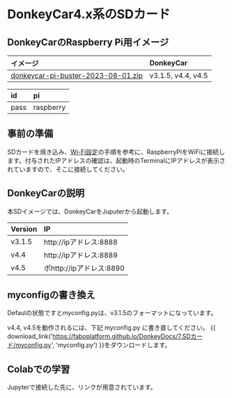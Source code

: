 # DonkeyCar4.x系のSDカード

## DonkeyCarのRaspberry Pi用イメージ

|イメージ|DonkeyCar|
|:--|:--|
|<a href="https://drive.google.com/file/d/1TigB98_Tj1z8TdScBYVctsRbJf-UYXYx/view?usp=drive_link"  target="_blank">donkeycar-pi-buster-2023-08-01.zip</a>|v3.1.5, v4.4, v4.5|


|id|pi|
|:--|:--|
|pass|raspberry|

## 事前の準備

SDカードを焼き込み、[Wi-Fi設定](https://faboplatform.github.io/DonkeyDocs/2.%E3%83%8D%E3%83%83%E3%83%88%E3%83%AF%E3%83%BC%E3%82%AF%E8%A8%AD%E5%AE%9A/00.wifi/)の手順を参考に、RaspberryPiをWiFiに接続します。付与されたIPアドレスの確認は、起動時のTerminalにIPアドレスが表示されていますので、そこに接続してください。


## DonkeyCarの説明

本SDイメージでは、DonkeyCarをJuputerから起動します。

|Version|IP|
|:--|:--|
|v3.1.5| http://ipアドレス:8888 |
|v4.4| http://ipアドレス:8889|
|v4.5| ポhttp://ipアドレス:8890 |


## myconfigの書き換え

Defaulの状態ですとmyconfig.pyは、v3.1.5のフォーマットになっています。

v4.4, v4.5を動作されるには、下記 myconfig.py に書き直してください。
{{ download_link('https://faboplatform.github.io/DonkeyDocs/7.SDカード/myconfig.py', 'myconfig.py') }}をダウンロードします。


## Colabでの学習

Jupyterで接続した先に、リンクが用意されています。